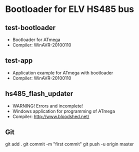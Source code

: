 Bootloader for ELV HS485 bus
============================

test-bootloader
---------------
* Bootloader for ATmega
* Compiler: WinAVR-20100110


test-app
--------
* Application example for ATmega with bootloader
* Compiler: WinAVR-20100110


hs485_flash_updater
-------------------
* WARNING! Errors and incomplete!
* Windows application for programming of ATmega
* Compiler: http://www.bloodshed.net/

Git
---
 git add .
 git commit -m "first commit"
 git push -u origin master

